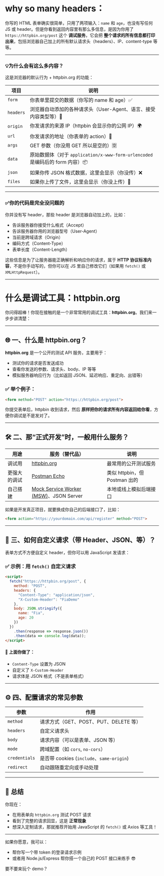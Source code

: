 # why so many headers：
你写的 HTML 表单确实很简单，只用了两项输入：`name` 和 `age`，也没有写任何 JS 或 header。但是你看到返回内容里有那么多信息，是因为你用了 `https://httpbin.org/post` 这个 **调试服务**，它会把 **整个请求的所有信息都打印出来**，包括浏览器自己加上的所有默认请求头（headers）、IP、content-type 等等。

---

### 💡为什么会有这么多内容？
这是浏览器的默认行为 + httpbin.org 的功能：

| 项目        | 说明 |
|-------------|------|
| `form`      | 你表单里提交的数据（你写的 name 和 age）✅ |
| `headers`   | 浏览器自动添加的各种请求头（User-Agent、语言、接受内容类型等）🧠 |
| `origin`    | 你发请求的来源 IP（httpbin 会显示你的公网 IP）🌍 |
| `url`       | 你发请求的地址（你表单的 action）🔗 |
| `args`      | GET 参数（你没用 GET 所以是空的）🈳 |
| `data`      | 原始数据体（对于 `application/x-www-form-urlencoded` 是编码后的 form 内容）📦 |
| `json`      | 如果你传 JSON 格式数据，这里会显示（你没传）❌ |
| `files`     | 如果你上传了文件，这里会显示（你没上传）📁 |

---

### ✅你的代码是完全没问题的
你并没有写 header，那些 header 是浏览器自动加上的，比如：
- 告诉服务器你接受什么格式（Accept）
- 告诉服务器你用的浏览器型号（User-Agent）
- 当前是跨域请求（Origin）
- 编码方式（Content-Type）
- 表单长度（Content-Length）

这些信息是为了让服务器能正确解析和响应你的请求，属于 **HTTP 协议标准内容**，不是你手动写的，但你可以在 JS 里自己修改它们（如果用 `fetch()` 或 `XMLHttpRequest`）。

---

# 什么是调试工具：**httpbin.org**
你问得超棒！你现在接触的是一个非常常用的调试工具：**httpbin.org**。我们来一步步讲清楚：

---

## 🌐 一、什么是 httpbin.org？
**httpbin.org** 是一个公开的测试 API 服务，主要用于：
- 测试你的请求是否发送成功
- 查看你发送的参数、请求头、body、IP 等等
- 模拟服务器响应行为（比如返回 JSON、延迟响应、重定向、出错等）

### ✅ 举个例子：
```html
<form method="POST" action="https://httpbin.org/post">
```
你提交表单后，httpbin 收到请求，然后 **原样把你的请求所有内容返回给你看**，方便你调试是不是发对了。

---

## 🛠️ 二、那“正式开发”时，一般用什么服务？

| 用途 | 服务（替代品） | 说明 |
|------|------------------|------|
| 调试用 | [httpbin.org](https://httpbin.org) | 最常用的公开测试服务 |
| 更强大的调试 | [Postman Echo](https://www.postman.com/echo) | 类似 httpbin，但 Postman 出的 |
| 自己搭建 | [Mock Service Worker (MSW)](https://mswjs.io/)、JSON Server | 本地或线上模拟后端接口 |

如果是开发真正项目，就要换成你自己的后端接口了，比如：
```html
<form action="https://yourdomain.com/api/register" method="POST">
```

---

## 🧩 三、如何自定义请求（带 Header、JSON、等）？

表单方式不方便自定义 header，但你可以用 JavaScript 发请求：

### ✅ 示例：用 `fetch()` 自定义请求
```html
<script>
  fetch("https://httpbin.org/post", {
    method: "POST",
    headers: {
      "Content-Type": "application/json",
      "X-Custom-Header": "FiaDemo"
    },
    body: JSON.stringify({
      name: "Fia",
      age: 20
    })
  })
    .then(response => response.json())
    .then(data => console.log(data));
</script>
```

#### 📌 上面你做了：
- `Content-Type` 设置为 JSON
- 自定义了 `X-Custom-Header`
- 请求体是 JSON 格式（不是表单格式）

---

## ⚙️ 四、配置请求的常见参数

| 参数 | 作用 |
|------|------|
| `method` | 请求方式（GET、POST、PUT、DELETE 等） |
| `headers` | 自定义请求头 |
| `body` | 请求内容（可以是表单、JSON 等） |
| `mode` | 跨域配置（如 `cors`, `no-cors`） |
| `credentials` | 是否带 cookies (`include`、`same-origin`) |
| `redirect` | 自动跟随重定向或手动处理 |

---

## 🎯 总结
你现在：
- 在用表单向 `httpbin.org` 测试 POST 请求
- 看到了完整的请求回显，这是 **正常现象**
- 想深入定制请求，那就推荐开始用 JavaScript 的 `fetch()` 或 Axios 等工具！

---

如果你愿意，我可以：
- 帮你写一个带 token 的登录请求示例
- 或者用 Node.js/Express 帮你搭一个自己的 POST 接口来练手 😎

要不要来玩个 demo？